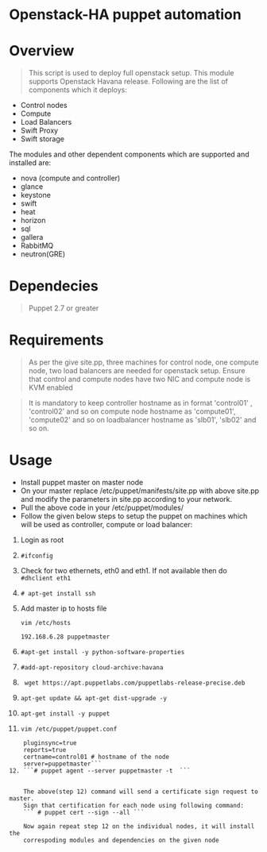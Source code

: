 Openstack-HA puppet automation
===============================

Overview
=========
> This script is used to deploy full openstack setup. This module supports Openstack Havana release. Following are the list of components which it deploys:
* Control nodes
* Compute
* Load Balancers
* Swift Proxy
* Swift storage

The modules and other dependent components which are supported and installed are:
* nova (compute and controller) 
* glance
* keystone
* swift
* heat
* horizon
* sql
* gallera
* RabbitMQ
* neutron(GRE)


Dependecies
============

> Puppet 2.7 or greater

Requirements
============

> As per the give site.pp, three machines for control node, one compute node, two load balancers are needed for openstack setup. Ensure that control and compute nodes have two NIC and compute node is KVM enabled


> It is mandatory to keep controller hostname as in format 'control01' , 'control02' and so on
> compute node hostname as 'compute01', 'compute02' and so on
> loadbalancer hostname as 'slb01', 'slb02' and so on.

Usage
======

- Install puppet master on master node
- On your master replace /etc/puppet/manifests/site.pp with above site.pp and modify the parameters in site.pp according to your network.
- Pull the above code in your /etc/puppet/modules/
- Follow the given below steps to setup the puppet on machines which will be used as controller, compute or load balancer:
1. Login as root
2. ```#ifconfig```
3. Check for two ethernets, eth0 and eth1. If not available then do 
    ```#dhclient eth1```
4. ```# apt-get install ssh```
5. Add master ip to hosts file

    ```vim /etc/hosts```
    
    ```192.168.6.28 puppetmaster```
6. ```#apt-get install -y python-software-properties```
7. ```#add-apt-repository cloud-archive:havana```

8. ``` wget https://apt.puppetlabs.com/puppetlabs-release-precise.deb```
9. ```apt-get update && apt-get dist-upgrade -y```
10. ```apt-get install -y puppet```
11.  ```vim /etc/puppet/puppet.conf```
```	
    pluginsync=true
	reports=true
	certname=control01 # hostname of the node
	server=puppetmaster```
12. ```# puppet agent --server puppetmaster -t  ```

    
    The above(step 12) command will send a certificate sign request to master.
    Sign that certification for each node using following command:
    ``` # puppet cert --sign --all ```

    Now again repeat step 12 on the individual nodes, it will install the
    correspoding modules and dependencies on the given node

